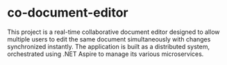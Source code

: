 # co-document-editor
This project is a real-time collaborative document editor designed to allow multiple users to edit the same document simultaneously with changes synchronized instantly. The application is built as a distributed system, orchestrated using .NET Aspire to manage its various microservices.
